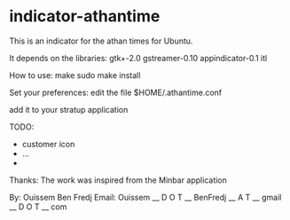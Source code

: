 # indicator-athantime
This is an indicator for the athan times for Ubuntu.

It depends on the libraries: gtk+-2.0 gstreamer-0.10 appindicator-0.1 itl

How to use:
make
sudo make install

Set your preferences:
edit the file $HOME/.athantime.conf

add it to your stratup application


TODO:
- customer icon
- ...
- 

Thanks:
The work was inspired from the Minbar application



By: Ouissem Ben Fredj
Email: Ouissem  __ D O T __  BenFredj __  A T __ gmail __ D O T __ com
